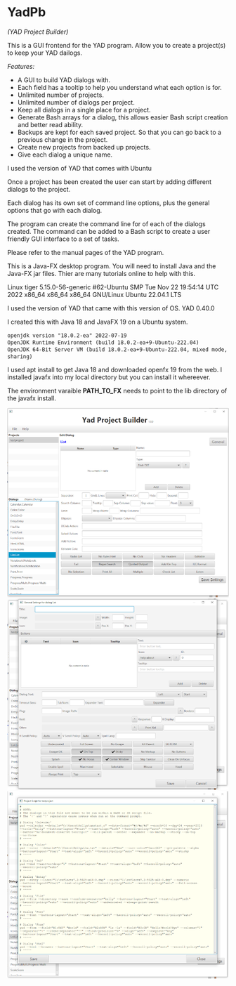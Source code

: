 # YadPb
  *(YAD Project Builder)*  

This is a GUI frontend for the YAD program.  Allow you to create a project(s) to keep your YAD dailogs.

*Features:*

- A GUI to build YAD dialogs with.
- Each field has a tooltip to help you understand what each option is for.
- Unlimited number of projects.
- Unlimited number of dialogs per project.
- Keep all dialogs in a single place for a project.
- Generate Bash arrays for a dialog, this allows easier Bash script creation and better read ability.
- Backups are kept for each saved project.  So that you can go back to a previous change in the project.
- Create new projects from backed up projects.
- Give each dialog a unique name.

I used the version of YAD that comes with Ubuntu

Once a project has been created the user can start by adding different dialogs to the project.

Each dialog has its own set of command line options, plus the general options that go with each dialog.

The program can create the command line for of each of the dialogs created.  The command can be added to a Bash script
to create a user friendly GUI interface to a set of tasks.

Please refer to the manual pages of the YAD program.

This is a Java-FX desktop program.  You will need to install Java and the Java-FX jar files.  Thier are many
tutorials online to help with this.

Linux tiger 5.15.0-56-generic #62-Ubuntu SMP Tue Nov 22 19:54:14 UTC 2022 x86\_64 x86\_64 x86\_64 GNU/Linux
Ubuntu 22.04.1 LTS

I used the version of YAD that came with this version of OS. YAD 0.40.0

I created this with Java 18 and JavaFX 19 on a Ubuntu system.

```
openjdk version "18.0.2-ea" 2022-07-19
OpenJDK Runtime Environment (build 18.0.2-ea+9-Ubuntu-222.04)
OpenJDK 64-Bit Server VM (build 18.0.2-ea+9-Ubuntu-222.04, mixed mode, sharing)
```

I used apt install to get Java 18 and downloaded openfx 19 from the web. I installed javafx into my local
directory but you can install it whereever.

The environment varaible **PATH\_TO\_FX** needs to point to the lib directory of the javafx install.


![Main S creen](src/images/yadpb-fx.png)
![General Screen](src/images/yadpb-fx-gen.png)
![Script Screen](src/images/yadpb-fx-script.png)
